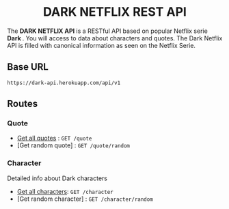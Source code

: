 <h1 align="center">DARK NETFLIX REST API</h1>

The <strong> DARK NETFLIX API</strong> is a RESTful API based  on popular Netflix serie <strong> Dark </strong>.
You will access to data about characters and quotes. The Dark Netflix API is filled with canonical information as seen on the Netflix Serie.

## Base URL

`https://dark-api.herokuapp.com/api/v1`

## Routes

### Quote 



* [Get all quotes]() : `GET /quote`
* [Get random quote] : `GET /quote/random`

### Character
Detailed info about Dark characters
* [Get all characters](character/all.md): `GET /character`
* [Get random character] : `GET /character/random`
